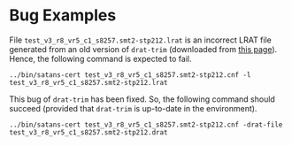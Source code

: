 # Bug Examples

File `test_v3_r8_vr5_c1_s8257.smt2-stp212.lrat` is an incorrect LRAT file generated from an old version of `drat-trim`
(downloaded from [this page](http://imada.sdu.dk/~petersk/lrat/)). Hence, the following command is expected to fail.

    ../bin/satans-cert test_v3_r8_vr5_c1_s8257.smt2-stp212.cnf -l test_v3_r8_vr5_c1_s8257.smt2-stp212.lrat

This bug of `drat-trim` has been fixed. So, the following command should succeed (provided that `drat-trim` is up-to-date in the environment).

    ../bin/satans-cert test_v3_r8_vr5_c1_s8257.smt2-stp212.cnf -drat-file test_v3_r8_vr5_c1_s8257.smt2-stp212.drat


